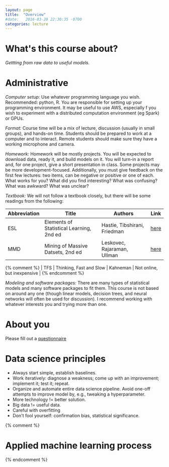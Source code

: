 ```yaml
---
layout: page
title:  "Overview"
#date:   2016-03-20 22:30:35 -0700
categories: lecture
---
```


# What's this course about?

_Gettting from raw data to useful models._

# Administrative

_Computer setup:_ Use whatever programming language you wish. Recommended: python, R.
You are responsible for setting up your programming environment. It may be useful to
use AWS, especially f you wish to experiment with a distributed computation environment
(eg Spark) or GPUs. 

_Format:_ Course time will be a mix of lecture, discussion (usually in small groups),
and hands-on time. Students should be prepared to work at a computer and to
interact. Remote students should make sure they have a working microphone and camera.

_Homework:_ Homework will be mostly projects. You will be expected to download data,
ready it, and build models on it. You will turn-in a report and, for one project, give a short
presentation in class. Some projects may be more development-focused. Additionally,
you must give feedback on the first few lectures: two items, can be negative or positive or
one of each. What works for you? What did you find interesting? What was confusing? What
was awkward? What was unclear?

_Textbook:_
We will not follow a textbook closely, but there will be some readings from the following:

| Abbreviation | Title | Authors | Link|
| -- | -- | -- | -- | 
| ESL | Elements of Statistical Learning, 2nd ed | Hastie, Tibshirani, Friedman |[here](http://statweb.stanford.edu/~tibs/ElemStatLearn/) |
| MMD | Mining of Massive Datsets, 2nd ed | Leskovec, Rajaraman, Ullman | [here](http://www.mmds.org/)|
{% comment %}
| TFS | Thinking, Fast and Slow | Kahneman | Not online, but inexpensive |
{% endcomment %}

_Modeling and software packages:_
There are many types of statistical models and many software packages to fit them. This
course is not based on around any one (though linear models, decision trees, and neural
networks will often be used for discussion). I recommend working with whatever interests
you and trying more than one. 


# About you

Please fill out a [questionnaire](questionnaire.html)

# Data science principles

* Always start simple, establish baselines.
* Work iteratively: diagnose a weakness; come up with an improvement; implement it; test it; repeat.
* Organize and automate entire data science pipeline. Avoid one-off attempts to improve model by, e.g., tweaking a hyperparameter.
* More technology != better solution.
* Big data != useful data.
* Careful with overfitting
* Don't fool yourself: confirmation bias, statistical significance.

{% comment %}
# Applied machine learning process
{% endcomment %}
